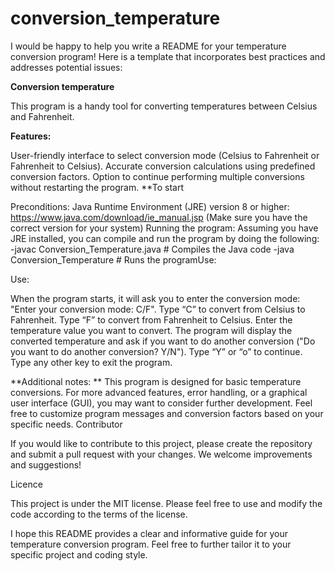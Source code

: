 # conversion_temperature
I would be happy to help you write a README for your temperature conversion program! Here is a template that incorporates best practices and addresses potential issues:


**Conversion temperature**

This program is a handy tool for converting temperatures between Celsius and Fahrenheit.

**Features:**

User-friendly interface to select conversion mode (Celsius to Fahrenheit or Fahrenheit to Celsius).
Accurate conversion calculations using predefined conversion factors.
Option to continue performing multiple conversions without restarting the program.
**To start

Preconditions:
Java Runtime Environment (JRE) version 8 or higher: https://www.java.com/download/ie_manual.jsp (Make sure you have the correct version for your system)
Running the program:
Assuming you have JRE installed, you can compile and run the program by doing the following:
-javac Conversion_Temperature.java # Compiles the Java code
-java Conversion_Temperature # Runs the programUse:

Use:

When the program starts, it will ask you to enter the conversion mode: "Enter your conversion mode: C/F".
Type “C” to convert from Celsius to Fahrenheit.
Type “F” to convert from Fahrenheit to Celsius.
Enter the temperature value you want to convert.
The program will display the converted temperature and ask if you want to do another conversion ("Do you want to do another conversion? Y/N").
Type “Y” or “o” to continue.
Type any other key to exit the program.

**Additional notes:
**
This program is designed for basic temperature conversions.
For more advanced features, error handling, or a graphical user interface (GUI), you may want to consider further development.
Feel free to customize program messages and conversion factors based on your specific needs.
Contributor

If you would like to contribute to this project, please create the repository and submit a pull request with your changes. We welcome improvements and suggestions!

Licence

This project is under the MIT license. Please feel free to use and modify the code according to the terms of the license.

I hope this README provides a clear and informative guide for your temperature conversion program. Feel free to further tailor it to your specific project and coding style.











